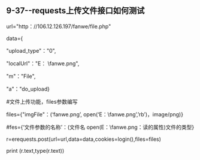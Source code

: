 ## 9-37--requests上传文件接口如何测试

url="http：//106.12.126.197/fanwe/file.php"

data={

"upload_type"："0",

"localUrl"："E： \\fanwe.png",

"m"："File",

"a"："do_upload}

\#文件上传功能，files参数编写

files={"imgFile"：(‘fanwe.png’, open(‘E：\\fanwe.png’,’rb’)，image/png)}

\#fes={‘文件参数的名称’：(文件名 open(E：\\fanwe.png：读的属性)文件的类型}

r=erequests.post(url=url,data=data,cookies=login(),files=files)

print (r.text,type(r.text))
